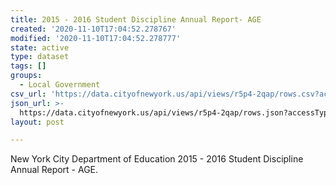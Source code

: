 ```yaml
---
title: 2015 - 2016 Student Discipline Annual Report- AGE
created: '2020-11-10T17:04:52.278767'
modified: '2020-11-10T17:04:52.278777'
state: active
type: dataset
tags: []
groups:
  - Local Government
csv_url: 'https://data.cityofnewyork.us/api/views/r5p4-2qap/rows.csv?accessType=DOWNLOAD'
json_url: >-
  https://data.cityofnewyork.us/api/views/r5p4-2qap/rows.json?accessType=DOWNLOAD
layout: post

---
```

New York City Department of Education 2015 - 2016 Student Discipline Annual Report - AGE.
